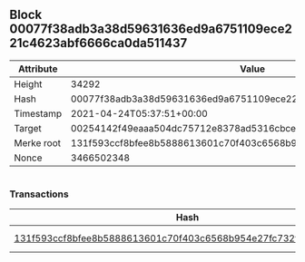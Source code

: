 ## Block 00077f38adb3a38d59631636ed9a6751109ece221c4623abf6666ca0da511437

Attribute | Value
--- | ---
Height | 34292
Hash | 00077f38adb3a38d59631636ed9a6751109ece221c4623abf6666ca0da511437
Timestamp | 2021-04-24T05:37:51+00:00
Target | 00254142f49eaaa504dc75712e8378ad5316cbcead634704b3734b6271167cc4
Merke root | 131f593ccf8bfee8b5888613601c70f403c6568b954e27fc732fbda46bff560c
Nonce | 3466502348

```

```

### Transactions

Hash | Amount
--- | ---
[131f593ccf8bfee8b5888613601c70f403c6568b954e27fc732fbda46bff560c](131f593ccf8bfee8b5888613601c70f403c6568b954e27fc732fbda46bff560c.md) | 10.00000000 SKEPTI 
